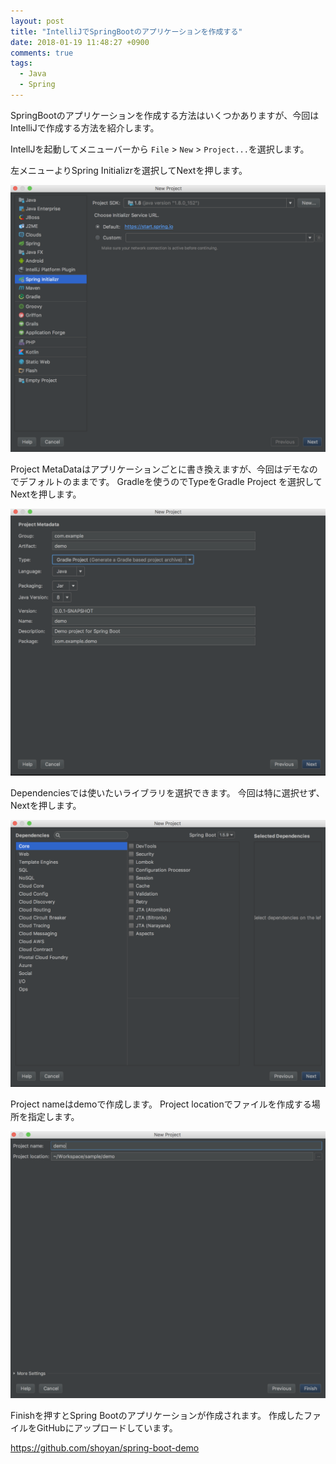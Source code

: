 ```yaml
---
layout: post
title: "IntelliJでSpringBootのアプリケーションを作成する"
date: 2018-01-19 11:48:27 +0900
comments: true
tags: 
  - Java 
  - Spring
---
```

SpringBootのアプリケーションを作成する方法はいくつかありますが、今回はIntelliJで作成する方法を紹介します。

IntellJを起動してメニューバーから `File` > `New` > `Project...`を選択します。

左メニューよりSpring Initializrを選択してNextを押します。

![weather-nitify-slack](/images/create-spring-boot-project1.png)

Project MetaDataはアプリケーションごとに書き換えますが、今回はデモなのでデフォルトのままです。
Gradleを使うのでTypeをGradle Project を選択してNextを押します。

![weather-nitify-slack](/images/create-spring-boot-project2.png)

Dependenciesでは使いたいライブラリを選択できます。
今回は特に選択せず、Nextを押します。

![weather-nitify-slack](/images/create-spring-boot-project3.png)

Project nameはdemoで作成します。
Project locationでファイルを作成する場所を指定します。

![weather-nitify-slack](/images/create-spring-boot-project4.png)

Finishを押すとSpring Bootのアプリケーションが作成されます。
作成したファイルをGitHubにアップロードしています。

https://github.com/shoyan/spring-boot-demo

